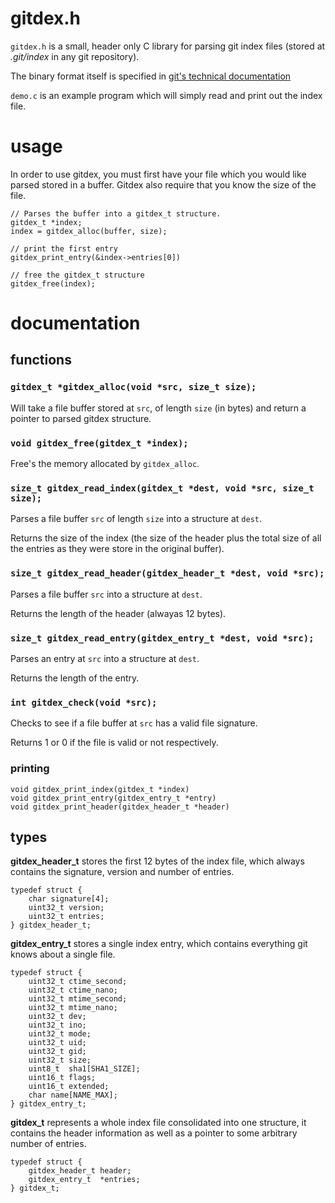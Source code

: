 # gitdex.h

`gitdex.h` is a small, header only C library for parsing git index files (stored at *.git/index* in any git repository).

The binary format itself is specified in [git's technical documentation](https://github.com/git/git/blob/master/Documentation/technical/index-format.txt)

`demo.c` is an example program which will simply read and print out the index file.

# usage

In order to use gitdex, you must first have your file which you would like parsed
stored in a buffer. Gitdex also require that you know the size of the file.

```
// Parses the buffer into a gitdex_t structure.
gitdex_t *index;
index = gitdex_alloc(buffer, size);

// print the first entry
gitdex_print_entry(&index->entries[0])

// free the gitdex_t structure
gitdex_free(index);

```

# documentation

## functions

### `gitdex_t *gitdex_alloc(void *src, size_t size);`

Will take a file buffer stored at `src`, of length `size` (in bytes) and return a pointer to parsed gitdex structure.


### `void gitdex_free(gitdex_t *index);`

Free's the memory allocated by `gitdex_alloc`.


### `size_t gitdex_read_index(gitdex_t *dest, void *src, size_t size);`

Parses a file buffer `src` of length `size` into a structure at `dest`.

Returns the size of the index (the size of the header plus the total size of all the entries as they were store in the original buffer).

### `size_t gitdex_read_header(gitdex_header_t *dest, void *src);`

Parses a file buffer `src` into a structure at `dest`.

Returns the length of the header (alwayas 12 bytes).


### `size_t gitdex_read_entry(gitdex_entry_t *dest, void *src);`

Parses an entry at `src` into a structure at `dest`.

Returns the length of the entry.


### `int gitdex_check(void *src);`

Checks to see if a file buffer at `src` has a valid file signature.

Returns 1 or 0 if the file is valid or not respectively.

### printing

```
void gitdex_print_index(gitdex_t *index)
void gitdex_print_entry(gitdex_entry_t *entry)
void gitdex_print_header(gitdex_header_t *header)
```

## types

**gitdex_header_t** stores the first 12 bytes of the index file, which always contains the signature, version and number of entries.

```
typedef struct {
	char signature[4];
	uint32_t version;
	uint32_t entries;
} gitdex_header_t;
```

**gitdex_entry_t** stores a single index entry, which contains everything git knows about a single file.

```
typedef struct {
	uint32_t ctime_second;
	uint32_t ctime_nano;
	uint32_t mtime_second;
	uint32_t mtime_nano;
	uint32_t dev;
	uint32_t ino;
	uint32_t mode;
	uint32_t uid;
	uint32_t gid;
	uint32_t size;
	uint8_t  sha1[SHA1_SIZE];
	uint16_t flags;
	uint16_t extended;
	char name[NAME_MAX];
} gitdex_entry_t;
```

**gitdex_t** represents a whole index file consolidated into one structure, it contains the header information as well as a pointer to some arbitrary number of entries.

```
typedef struct {
	gitdex_header_t header;
	gitdex_entry_t  *entries;
} gitdex_t;

```

